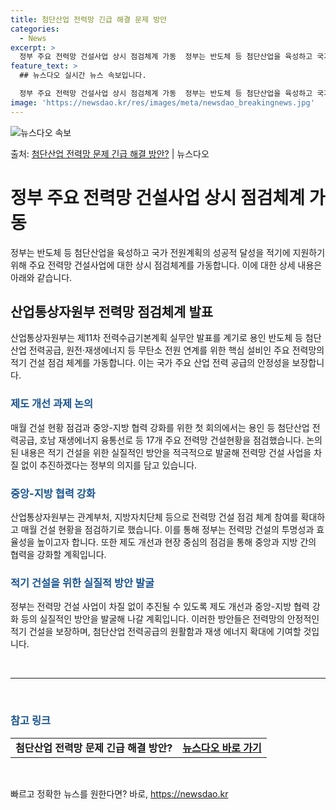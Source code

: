```yaml
---
title: 첨단산업 전력망 긴급 해결 문제 방안
categories:
  - News
excerpt: >
  정부 주요 전력망 건설사업 상시 점검체계 가동  정부는 반도체 등 첨단산업을 육성하고 국가 전원계획의 성공적…
feature_text: >
  ## 뉴스다오 실시간 뉴스 속보입니다.

  정부 주요 전력망 건설사업 상시 점검체계 가동  정부는 반도체 등 첨단산업을 육성하고 국가 전원계획의 성공적…
image: 'https://newsdao.kr/res/images/meta/newsdao_breakingnews.jpg'
---
```


![뉴스다오 속보](https://newsdao.kr/res/images/meta/newsdao_breakingnews.jpg)

<p>출처: <a href="https://newsdao.kr/4127" rel="dofollow">첨단산업 전력망 문제 긴급 해결 방안?</a> | 뉴스다오</p>

<h1>정부 주요 전력망 건설사업 상시 점검체계 가동</h1>
<p data-ke-size="size16">정부는 반도체 등 첨단산업을 육성하고 국가 전원계획의 성공적 달성을 적기에 지원하기 위해 주요 전력망 건설사업에 대한 상시 점검체계를 가동합니다. 이에 대한 상세 내용은 아래와 같습니다.</p>

<h2 data-ke-size="size26">산업통상자원부 전력망 점검체계 발표</h2>
<p data-ke-size="size16">산업통상자원부는 제11차 전력수급기본계획 실무안 발표를 계기로 용인 반도체 등 첨단산업 전력공급, 원전·재생에너지 등 무탄소 전원 연계를 위한 핵심 설비인 주요 전력망의 적기 건설 점검 체계를 가동합니다. 이는 국가 주요 산업 전력 공급의 안정성을 보장합니다.</p>

<h3><b><span style="color: #1a5490;">제도 개선 과제 논의</span></b></h3>
<p data-ke-size="size16">매월 건설 현황 점검과 중앙-지방 협력 강화를 위한 첫 회의에서는 용인 등 첨단산업 전력공급, 호남 재생에너지 융통선로 등 17개 주요 전력망 건설현황을 점검했습니다. 논의된 내용은 적기 건설을 위한 실질적인 방안을 적극적으로 발굴해 전력망 건설 사업을 차질 없이 추진하겠다는 정부의 의지를 담고 있습니다.</p>

<h3><b><span style="color: #1a5490;">중앙-지방 협력 강화</span></b></h3>
<p data-ke-size="size16">산업통상자원부는 관계부처, 지방자치단체 등으로 전력망 건설 점검 체계 참여를 확대하고 매월 건설 현황을 점검하기로 했습니다. 이를 통해 정부는 전력망 건설의 투명성과 효율성을 높이고자 합니다. 또한 제도 개선과 현장 중심의 점검을 통해 중앙과 지방 간의 협력을 강화할 계획입니다.</p>

<h3><b><span style="color: #1a5490;">적기 건설을 위한 실질적 방안 발굴</span></b></h3>
<p data-ke-size="size16">정부는 전력망 건설 사업이 차질 없이 추진될 수 있도록 제도 개선과 중앙-지방 협력 강화 등의 실질적인 방안을 발굴해 나갈 계획입니다. 이러한 방안들은 전력망의 안정적인 적기 건설을 보장하며, 첨단산업 전력공급의 원활함과 재생 에너지 확대에 기여할 것입니다.</p>

<p data-ke-size="size16">&nbsp;</p>
<hr>
<p data-ke-size="size16">&nbsp;</p>
<h3><b><span style="color: #1a5490;">참고 링크</span></b></h3>
<table>
	<tbody>
		<tr>
			<td style="text-align: center; height: 17px;"><b>첨단산업 전력망 문제 긴급 해결 방안?</b></td>
		<td style="text-align: center; height: 17px;"><b><a href="https://newsdao.kr/4127">뉴스다오 바로 가기</a></b></td>
	</tr>
	</tbody>
</table>
<p data-ke-size="size16">&nbsp;</p>
 

빠르고 정확한 뉴스를 원한다면? 바로, <a href="https://newsdao.kr" rel="dofollow">https://newsdao.kr</a>


